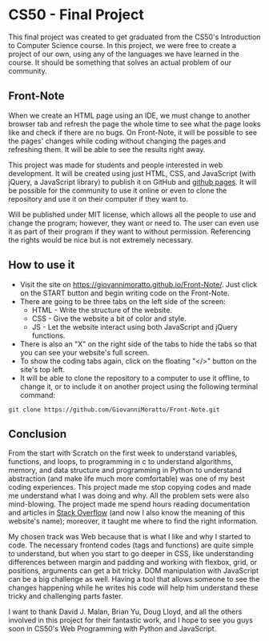 # CS50 - Final Project
This final project was created to get graduated from the CS50's Introduction to Computer Science course. In this project, we were free to create a project of our own, using any of the languages we have learned in the course. It should be something that solves an actual problem of our community.

## Front-Note
When we create an HTML page using an IDE, we must change to another browser tab and refresh the page the whole time to see what the page looks like and check if there are no bugs. On Front-Note, it will be possible to see the pages' changes while coding without changing the pages and refreshing them. It will be able to see the results right away.

This project was made for students and people interested in web development. It will be created using just HTML, CSS, and JavaScript (with jQuery, a JavaScript library) to publish it on GitHub and [github pages](https://giovannimoratto.github.io/Front-Note/). It will be possible for the community to use it online or even to clone the repository and use it on their computer if they want to.

Will be published under MIT license, which allows all the people to use and change the program; however, they want or need to. The user can even use it as part of their program if they want to without permission. Referencing the rights would be nice but is not extremely necessary.

## How to use it
* Visit the site on https://giovannimoratto.github.io/Front-Note/. Just click on the START button and begin writing code on the Front-Note.
* There are going to be three tabs on the left side of the screen:
    * HTML - Write the structure of the website.
    * CSS - Give the website a bit of color and style.
    * JS - Let the website interact using both JavaScript and jQuery functions.
* There is also an "X" on the right side of the tabs to hide the tabs so that you can see your website's full screen.
* To show the coding tabs again, click on the floating "</>" button on the site's top left.
* It will be able to clone the repository to a computer to use it offline, to change it, or to include it on another project using the following terminal command:

```git clone https://github.com/GiovanniMoratto/Front-Note.git```


## Conclusion
From the start with Scratch on the first week to understand variables, functions, and loops, to programming in c to understand algorithms, memory, and data structure and programming in Python to understand abstraction (and make life much more comfortable) was one of my best coding experiences. This project made me stop copying codes and made me understand what I was doing and why. All the problem sets were also mind-blowing. The project made me spend hours reading documentation and articles in [Stack Overflow](https://stackoverflow.com/) (and now I also know the meaning of this website's name); moreover, it taught me where to find the right information.

My chosen track was Web because that is what I like and why I started to code. The necessary frontend codes (tags and functions) are quite simple to understand, but when you start to go deeper in CSS, like understanding differences between margin and padding and working with flexbox, grid, or positions, arguments can get a bit tricky. DOM manipulation with JavaScript can be a big challenge as well. Having a tool that allows someone to see the changes happening while he writes his code will help him understand these tricky and challenging parts faster.

I want to thank David J. Malan, Brian Yu, Doug Lloyd, and all the others involved in this project for their fantastic work, and I hope to see you guys soon in CS50's Web Programming with Python and JavaScript.
